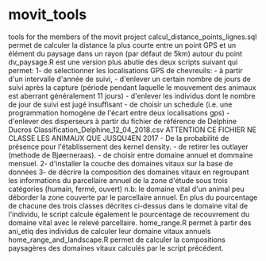 # movit_tools
tools for the members of the movit project
calcul_distance_points_lignes.sql
permet de calculer la distance la plus courte entre un point GPS et un élément du paysage dans un rayon (par défaut de 5km) autour du point
dv_paysage.R
est une version plus abutie des deux scripts suivant qui permet:
  1- de sélectionner les localisations GPS de chevreuils:
                - à partir d'un intervalle d'année de suivi,
                - d'enlever un certain nombre de jours de suivi après la capture (période pendant laquelle le mouvement des animaux est aberrant généralement 11 jours) 
                - d'enlever les individus dont le nombre de jour de suivi est jugé insuffisant
                - de choisir un schedule (i.e. une programmation homogène de l'écart entre deux localisations gps)
                - d'enlever des disperseurs à partir du fichier de référence de Delphine Ducros Classification_Delphine_12_04_2018.csv
                  ATTENTION CE FICHIER NE CLASSE LES ANIMAUX QUE JUSQU4EN 2017
                - De la probabilité de présence pour l'établissement des kernel density.
                - de retirer les outlayer (methode de Bjøerneraas).
                - de choisir entre domaine annuel et dommaine mensuel.
  2- d'installer la couche des domaines vitaux sur la base de données
  3- de décrire la composition des domaines vitaux en regroupant les informations du parcellaire annuel de la zone d'étude sous trois catégories (humain, fermé, ouvert)
  n.b: le domaine vital d'un animal peu déborder la zone couverte par le parcellaire annuel. En plus du pourcentage de chacune des trois classes décrites ci-dessus dans le domaine vital de l'individu, le script calcule également le pourcentage de recouvrement du domaine vital avec le relevé parcellaire.
home_range.R
permet à partir des ani_etiq des individus de calculer leur domaine vitaux annuels
home_range_and_landscape.R
permet de calculer la compositions paysagères des domaines vitaux calculés par le script précédent.
